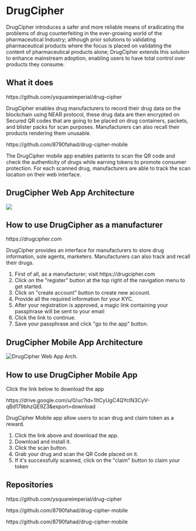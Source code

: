 <h1>DrugCipher</h1>

<p>DrugCipher introduces a safer and more reliable means of eradicating the
problems of drug counterfeiting in the ever-growing world of the pharmaceutical
Industry; although prior solutions to validating pharmaceutical products where
the focus is placed on validating the content of pharmaceutical products alone;
DrugCipher extends this solution to enhance mainstream adoption, enabling
users to have total control over products they consume.</p>

<h2>What it does</h2>

<p>https://github.com/ysquareimperial/drug-cipher</p>
<p>DrugCipher enables drug manufacturers to record their drug data on the blockchain using 
NEAR protocol, these drug data are then encrypted on Secured QR codes that are going to be 
placed on drug containers, packets, and blister packs for scan purposes. Manufacturers can 
also recall their products rendering them unusable.</p> 

<p>https://github.com/8790fahad/drug-cipher-mobile</p>
<p>The DrugCipher mobile app enables 
patients to scan the QR code and check the authenticity of drugs while earning tokens to 
promote consumer protection. For each scanned drug, manufacturers are able to track the scan 
location on their web interface.</p>

<h2>DrugCipher Web App Architecture</h2>

<img src="https://res.cloudinary.com/dx5ilizca/image/upload/v1669375286/DrugCipher-Mobile_App_x7qx2j.png">

<h2>How to use DrugCipher as a manufacturer</h2>
<P>https://drugcipher.com</p>
<p>DrugCipher provides an interface for manufacturers to store drug information, sole agents, marketers. Manufacturers can also track and recall their drugs.</p>
<ol>
<li>First of all, as a manufacturer; visit https://drugcipher.com</li>
<li>Click on the "register" button at the top right of the navigation menu to get started.</li>
<li>Click on "create account" button to create new account.</li>
<li>Provide all the required information for your KYC.</li>
<li>After your registration is approved, a magic link containing your passphrase will be sent to your email</li>
<li>Click the link to continue.</li>
<li>Save your passphrase and click "go to the app" button.</li>
</ol>


<h2>DrugCipher Mobile App Architecture</h2>

<img src="https://res.cloudinary.com/dx5ilizca/image/upload/v1669375287/DrugCipher-Web_App_flexoq.png" alt="DrugCipher Web App Arch.">

<h2>How to use DrugCipher Mobile App</h2>
<p>Click the link below to download the app</p>
<p>https://drive.google.com/u/0/uc?id=1ItCyUgC4QYclN3CyV-qBd179bhzQE9Z3&export=download</p>
<p>DrugCipher Mobile app allow users to scan drug and claim token as a reward.</p>
<ol>
<li>Click the link above and download the app.</li>
<li>Download and install it.</li>
<li>Click the scan button.</li>
<li>Grab your drug and scan the QR Code placed on it.</li>
<li>If it's successfully scanned, click on the "claim" button to claim your token</li>
</ol>

<h2>Repositories</h2>
<p>https://github.com/ysquareimperial/drug-cipher</p>
<p>https://github.com/8790fahad/drug-cipher-mobile</p>
<p>https://github.com/8790fahad/drug-cipher-mobile</p>


